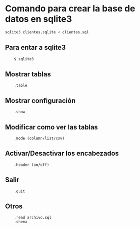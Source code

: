 # Comando para crear la base de datos en sqlite3

```bash 
sqlite3 clientes.sqlite < clientes.sql
```

## Para entar a sqlite3

``` bash
    $ sqlite3
```

##  Mostrar tablas

``` 
    .table
```

## Mostrar configuración

``` 
    .show
```

## Modificar como ver las tablas

``` 
    .mode (column/list/csv)
```

## Activar/Desactivar los encabezados

``` 
    .header (on/off)
```

## Salir

``` 
    .quit
```

## Otros

``` 
    .read archivo.sql
    .shema
```
